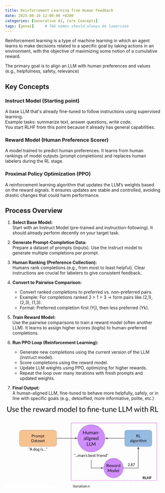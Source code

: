 ```yaml
---
title: Reinforcement Learning from Human Feedback
date: 2025-08-10 12:00:00 +0200
categories: [Generative AI, Core Concepts]
tags: [genai]     # TAG names should always be lowercase
---
```

Reinforcement learning is a type of machine learning in which an agent learns to make decisions related to a specific goal by taking actions in an environment, with the objective of maximizing some notion of a cumulative reward.

The primary goal is to align an LLM with human preferences and values (e.g., helpfulness, safety, relevance)

## Key Concepts

### Instruct Model (Starting point)
A base LLM that's already fine-tuned to follow instructions using supervised learning.  
Example tasks: summarize text, answer questions, write code.  
You start RLHF from this point because it already has general capabilities.

### Reward Model (Human Preference Scorer)
A model trained to predict human preferences.
It learns from human rankings of model outputs (prompt completions) and replaces human labelers during the RL stage.

### Proximal Policy Optimization (PPO)
A reinforcement learning algorithm that updates the LLM’s weights based on the reward signals.
It ensures updates are stable and controlled, avoiding drastic changes that could harm performance.

## Process Overview
1. **Select Base Model:**  
Start with an Instruct Model (pre-trained and instruction-following). It should already perform decently on your target task.

2. **Generate Prompt-Completion Data:**  
Prepare a dataset of prompts (inputs). Use the instruct model to generate multiple completions per prompt.

3. **Human Ranking (Preference Collection):**  
Humans rank completions (e.g., from most to least helpful). Clear instructions are crucial for labelers to give consistent feedback.

4. **Convert to Pairwise Comparison:**
   - Convert ranked completions to preferred vs. non-preferred pairs.
   - Example: For completions ranked 2 > 1 > 3 → form pairs like (2,1), (2,3), (1,3).
   - Format: Preferred completion first (Yj), then less preferred (Yk).

5. **Train Reward Model:**  
Use the pairwise comparisons to train a reward model (often another LLM). It learns to assign higher scores (logits) to human-preferred completions.

6. **Run PPO Loop (Reinforcement Learning):**  
   - Generate new completions using the current version of the LLM (instruct model).
   - Score completions using the reward model.
   - Update LLM weights using PPO, optimizing for higher rewards.
   - Repeat the loop over many iterations with fresh prompts and updated weights.  

7. **Final Output:**  
A human-aligned LLM, fine-tuned to behave more helpfully, safely, or in line with specific goals (e.g., detoxified, more informative, polite, etc.)

![RLHF Process](../assets/img/RLHF.png)
